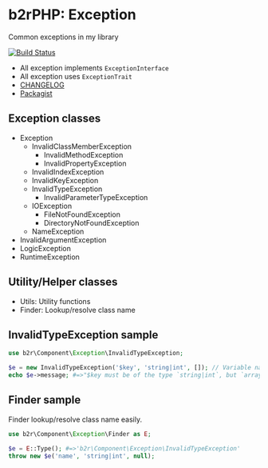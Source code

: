 b2rPHP: Exception
=================

Common exceptions in my library

[![Build Status](https://travis-ci.org/b2r/php-exception.svg?branch=master)](https://travis-ci.org/b2r/php-exception)

- All exception implements `ExceptionInterface`
- All exception uses `ExceptionTrait`
- [CHANGELOG](CHANGELOG.md)
- [Packagist](https://packagist.org/packages/b2r/exception)

Exception classes
--------------------
- Exception
  - InvalidClassMemberException
    - InvalidMethodException
    - InvalidPropertyException
  - InvalidIndexException
  - InvalidKeyException
  - InvalidTypeException
    - InvalidParameterTypeException
  - IOException
    - FileNotFoundException
    - DirectoryNotFoundException
  - NameException
- InvalidArgumentException
- LogicException
- RuntimeException

Utility/Helper classes
--------------------
- Utils:  Utility functions
- Finder: Lookup/resolve class name

InvalidTypeException sample
----------------------------------------
```php
use b2r\Component\Exception\InvalidTypeException;

$e = new InvalidTypeException('$key', 'string|int', []); // Variable name, Valid type, Invalid type value
echo $e->message; #=>"$key must be of the type `string|int`, but `array` given"
```

Finder sample
--------------------
Finder lookup/resolve class name easily.

```php
use b2r\Component\Exception\Finder as E;

$e = E::Type(); #=>'b2r\Component\Exception\InvalidTypeException'
throw new $e('name', 'string|int', null);
```
